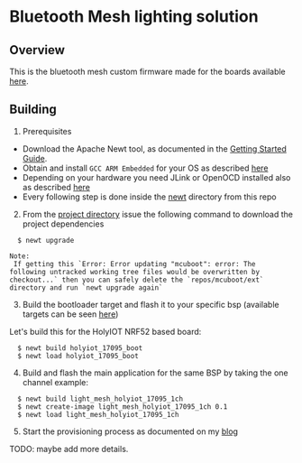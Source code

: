 
# Bluetooth Mesh lighting solution

## Overview

This is the bluetooth mesh custom firmware made for the boards available [here](https://github.com/mtiutiu/Hardware_Playground/tree/master/IOT/node/livolo_EU_switch/VL-C700X-1_Ver_C2/NRF52832).

## Building

1. Prerequisites

- Download the Apache Newt tool, as documented in the [Getting Started Guide](https://mynewt.apache.org/latest/get_started/index.html).
- Obtain and install `GCC ARM Embedded` for your OS as described [here](https://mynewt.apache.org/latest/get_started/native_install/cross_tools.html#installing-the-arm-cross-toolchain)
- Depending on your hardware you need JLink or OpenOCD installed also as described [here](https://mynewt.apache.org/latest/get_started/native_install/cross_tools.html#installing-the-debuggers)
- Every following step is done inside the [newt](https://github.com/mtiutiu/Coding_Playground/tree/master/sensors_network/project/LivoloLightsNode/newt) directory from this repo

2. From the [project directory](https://github.com/mtiutiu/Coding_Playground/tree/master/sensors_network/project/LivoloLightsNode/newt) issue the following command to download the project dependencies

```
  $ newt upgrade
```
```
Note:
 If getting this `Error: Error updating "mcuboot": error: The following untracked working tree files would be overwritten by checkout...` then you can safely delete the `repos/mcuboot/ext` directory and run `newt upgrade again`
```

3. Build the bootloader target and flash it to your specific bsp (available targets can be seen [here](https://github.com/mtiutiu/Coding_Playground/tree/master/sensors_network/project/LivoloLightsNode/newt/targets))

Let's build this for the HolyIOT NRF52 based board:

```
  $ newt build holyiot_17095_boot
  $ newt load holyiot_17095_boot
```

4. Build and flash the main application for the same BSP by taking the one channel example:

```
  $ newt build light_mesh_holyiot_17095_1ch
  $ newt create-image light_mesh_holyiot_17095_1ch 0.1
  $ newt load light_mesh_holyiot_17095_1ch
```

5. Start the provisioning process as documented on my [blog](https://mtiutiu.design.blog/2020/05/06/intelligent-light-switches-part-2)


TODO: maybe add more details.
